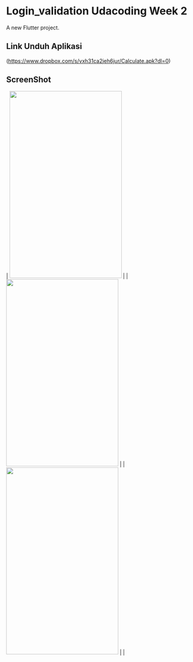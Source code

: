 # Login_validation Udacoding Week 2

A new Flutter project.

## Link Unduh Aplikasi
(https://www.dropbox.com/s/vxh31ca2jeh6jur/Calculate.apk?dl=0)

## ScreenShot
|
<img src="/images/Screenshot_1597217294.png" height="500" width="300">  |
|
<img src="/images/Screenshot_1597217299.png" height="500" width="300">  |
|
<img src="/images/Screenshot_1597217310.png" height="500" width="300">  |
|